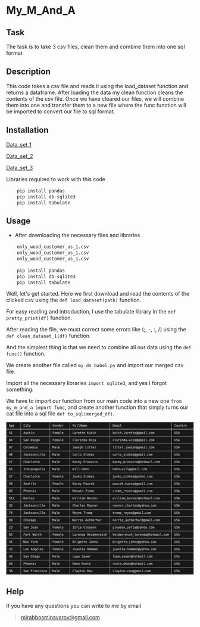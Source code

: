 # My_M_And_A

## Task

The task is to take 3 csv files, clean them and combine them into one sql format

## Description

This code takes a csv file and reads it using the load_dataset function and returns a dataframe.
After loading the data my clean function cleans the contents of the csv file.
Once we have cleared our files, we will combine them into one and transfer them to a new file where the func function will be imported to convert our file to sql format.

## Installation

[Data_set_1](https://storage.googleapis.com/qwasar-public/only_wood_customer_us_1.csv)

[Data_set_2](https://storage.googleapis.com/qwasar-public/only_wood_customer_us_2.csv)

[Data_set_3](https://storage.googleapis.com/qwasar-public/only_wood_customer_us_3.csv)

Libraries required to work with this code
```
    pip install pandas
    pip install db-sqlite3
    pip install tabulate
```

## Usage
* After downloading the necessary files and libraries
```
    only_wood_customer_us_1.csv
    only_wood_customer_us_1.csv
    only_wood_customer_us_1.csv

    pip install pandas
    pip install db-sqlite3
    pip install tabulate

```
Well, let's get started. Here we first download and read the contents of the clicked csv using the `def load_dataset(path)` function.

For easy reading and introduction, I use the tabulate library in the `def pretty_print(df)` function.

After reading the file, we must correct some errors like (;, -, :, /) using the `def clean_dataset_1(df)` function.

And the simplest thing is that we need to combine all our data using the `def func()` function.

We create another file called `my_ds_babel.py` and import our merged csv file.

Import all the necessary libraries `import sqlite3`, and yes I forgot something. 

We have to import our function from our main code into a new one `from my_m_and_a import func`, and create another function that simply turns our cat file into a sql file `def to_sql(merged_df)`.

<img src='a.png'>

## Help

If you have any questions you can write to me by email

> mirabbosminavarov@gmail.com
